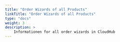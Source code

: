 ```yaml
---
title: "Order Wizards of all Products"
linkTitle: "Order Wizards of all Products"
type: "docs"
weight: 3
description: >
    Informationen for all order wizards in CloudHub
---
```

